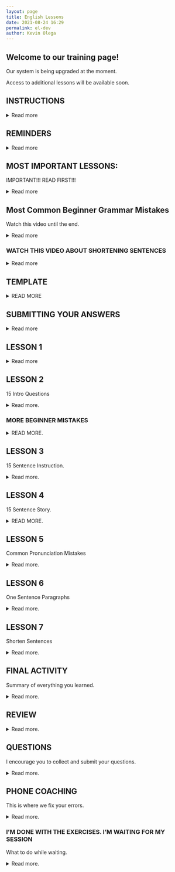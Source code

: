 ```yaml
--- 
layout: page
title: English Lessons
date: 2021-08-24 16:29
permalink: el-dev
author: Kevin Olega 
--- 
```

<h2>Welcome to our training page!</h2>

<p>Our system is being upgraded at the moment.</p>
<p>Access to additional lessons will be available soon.</p>

<h2>INSTRUCTIONS</h2>

<details>
    <summary>Read more</summary>

<p><iframe width="560" height="315" src="https://www.youtube.com/embed/1rOvYh6UMQM" title="YouTube video player" frameborder="0" allow="accelerometer; autoplay; clipboard-write; encrypted-media; gyroscope; picture-in-picture" allowfullscreen></iframe></p>
<p>Watch the video until the end.</p>
<p>Please let me know that you finished watching the video. </p>
<p>[CLICK HERE TO LEAVE A COMMENT](https://youtu.be/1rOvYh6UMQM).</p>
</details>

<h2>REMINDERS</h2>
<details>
    <summary>Read more</summary>

<p>Please read all the lessons and instructions carefully.</p>
<p>Please answer all activities.</p>
<p>Please follow the one-sentence paragraph format when you submit your answers. </p>
<p>The one-sentence paragraph format is explained in the lessons Removing Bad Habits and Lesson 6 One-Sentence Paragraph.</p>
<p>The minimum number of sentences for most of the writing exercises is fifteen sentences.</p>
<p>We record a video of your phone coaching session for training purposes.</p>
<p>We publish some of the coaching sessions to our YouTube channel.</p>
<p>We'll inspect your answers one sentence at a time during the coaching session.</p>
<p>We would like to avoid publishing our student's private information.</p>
<p>Please do not include personal info like your complete name, and complete address in your answers.</p>
<p>Your first name or nickname is fine for all of our questions.</p>
<p>Do not say: My name is James Kevin Olega. You may call me Kevin for short.</p>
<p>Instead say: My name is Kevin.</p>
<p>Do not say: I live in 123 Paper Street BF Homes Sucat Parañaque City.</p>
<p>Say: I live in Parañaque City.</p>
<p>The second example sounds more confident.</p>
<p>Please remember to:</p>
<ol>
    <li>Follow the One Sentence Paragraph Format</li>
    <li>Shorten your sentences. Your sentence needs to have only one idea.</li>
    <li>Write complete sentences.</li>
    <li>Run your answers through a spelling and grammar check program. We use <a href="https://grammarly.com">Grammarly</a>.</li>
    <li>Read your answers aloud before submitting.</li>
    <li>Use simple words.</li>
    <li>Always ask yourself the questions: Does this sentence express exactly what I want to say? How can I say this sentence better?</li>
    <li>Translate your sentences whenever you are stuck. Write your thoughts in Filipino, then English, so you could compare the two versions to see if you have a clear message. </li>
</ol>
<p><strong>English became more exhibition instead of communication back in junior and senior high school.</strong></p>
<p>Your English needs to focus on communication instead of exhibition to succeed as a professional.</p>
<p>Your goal is to convey simple messages that are easy to understand.</p>
<p><strong>AVOID:</strong></p>
<ol>
    <li>Big paragraphs.</li>
    <li>Compound, complex, and long, compound-complex sentences.</li>
    <li>Fancy or complicated words.</li>
</ol>
<p>Our goal is to reinforce your understanding of the basic rules.</p>
<p>You can go back to adding flair to your communication after you've mastered the basics.</p>
<p>Please read REMOVING BAD HABITS as many times as you need.</p>
<p>Send us an email for questions.</p>
</details>

<h2>MOST IMPORTANT LESSONS:</h2>
<p>IMPORTANT!!! READ FIRST!!!</p>
<details>
    <summary>Read more</summary>

<p>Please download and read these before answering the activities.</p>
<p><strong>Removing Bad Habits - <a href="https://drive.google.com/file/d/10Z3KhcQFQZzeCLy6HgGZV6sG91pUAM64/view?usp=sharing">DOWNLOAD</a></strong></p>
<p><strong>READ: WRITING BEFORE SPEAKING - <a href="https://drive.google.com/file/d/1pOn2YAtoBk5xtdly-KDHGnzBrx2f_ZAr/view?usp=sharing">DOWNLOAD</a>
</strong></p>
<p>Research the Feynman Technique. <a href="https://minimalchanges.com/feynman">Read my explanation on the Feynman Technique</a>.</p>
<p><strong>Write in Filipino when you're stuck - <a href="https://drive.google.com/file/d/117PCpIl0PBJVGHSkKuraTfDrV9vwFQSS/view?usp=sharing">Read my explanation.</a></strong></p>
</details>

<h2>Most Common Beginner Grammar Mistakes</h2>
<p>Watch this video until the end.</p>
<details>
    <summary>Read more</summary>

<p><iframe width="560" height="315" src="https://www.youtube.com/embed/xUe_mOFkm84" title="YouTube video player" frameborder="0" allow="accelerometer; autoplay; clipboard-write; encrypted-media; gyroscope; picture-in-picture" allowfullscreen></iframe></p>
<p>Please let me know that you finished watching the video by <a href="https://youtu.be/xUe_mOFkm84">leaving a comment about what you learned</a>.</p>
<p><a href="https://callcentertrainingtips.com/fixthis">Read about how to fix the most common beginner grammar mistakes.</a></p>
<p><strong><a href="https://youtube.com/callcentertrainingtips?sub_confirmation=1">SUBSCRIBE TO MY YOUTUBE CHANNEL</a></strong></p>
</details>

<h3>WATCH THIS VIDEO ABOUT SHORTENING SENTENCES</h3>
<details>
    <summary>Read more</summary>

<p><iframe width="560" height="315" src="https://www.youtube.com/embed/JXVe3t5tTo0" frameborder="0" allow="accelerometer; autoplay; clipboard-write; encrypted-media; gyroscope; picture-in-picture" allowfullscreen></iframe></p>
<p>Watch the video until the end and let me know that you're done by <a href="https://youtu.be/JXVe3t5tTo0">leaving a comment explaining what you learned</a>.</p>
</details>

<h2>TEMPLATE</h2>

<details>
    <summary>READ MORE</summary>
    <p>I wrote a template to help you format your answers.</p>
    <p><a href="https://docs.google.com/document/d/1tBtC3xb13hvuVB7Tu4Qp-hzY3sK1or6sS4N4jJ6z5uE/copy">WEEK 1 Writing Exercise Template</a></p>
</details>

<!-- notes -->
<h2>SUBMITTING YOUR ANSWERS</h2>
<details>
    <summary>Read more</summary>

<p>Submit your answers using Google Docs.</p>
<p>I will give feedback directly on your on the file.</p>
<p>Share the file to callcentertrainingtips@gmail.com</p>
<p>If you have Gmail, you already have Google Docs. </p>
<p>Visit <a href="https://drive.google.com">https://drive.google.com</a> and create a new document.</p>
<p>If you're using a mobile device, Google Docs is available on both <a href="https://apps.apple.com/us/app/google-docs-sync-edit-share/id842842640">iOS</a> and <a href="https://play.google.com/store/apps/details?id=com.google.android.apps.docs.editors.docs&hl=en&gl=US">Android</a>.</p>
<p><strong>WATCH THIS GUIDE:</strong></p>
<p><iframe width="560" height="315" src="https://www.youtube.com/embed/1OSLCxKX11U" frameborder="0" allow="accelerometer; autoplay; clipboard-write; encrypted-media; gyroscope; picture-in-picture" allowfullscreen></iframe></p>
<p>Watch the video until the end.</p>
<p>Let me know that you're done.</p>
<p><a href="https://youtu.be/1OSLCxKX11U">LEAVE A COMMENT</a>.</p>
</details>

<h2>LESSON 1</h2>
<details>
    <summary>Read more</summary>

<p>15 Sentence Introductions</p>
<p>Answer with a minimum of 15 sentences.</p>
<p><a href="https://drive.google.com/file/d/1_K2OUYFgWtJP4Mu7SWKW-PBSqBlJGfFV/view?usp=sharing">DOWNLOAD</a></p>
<p>PREVIEW:</p>
<ul><li>My name is Kevin</li>
    <li>I used to work as.</li>
    <li>I used to work for.</li>
</ul>
<p>Watch the video until the end.</p>
<p>Let me know that you finished watching the video.</p>
<p><iframe width="560" height="315" src="https://www.youtube.com/embed/Ju9H7ZEbn5g" frameborder="0" allow="accelerometer; autoplay; clipboard-write; encrypted-media; gyroscope; picture-in-picture" allowfullscreen></iframe></p>
<p><a href="https://youtu.be/Ju9H7ZEbn5g">LEAVE A COMMENT</a>.</p>
</details>
<h2>LESSON 2</h2>
<p>15 Intro Questions</p>
<details>
    <summary>Read more.</summary>

    <p><a href="https://drive.google.com/file/d/17tM6ajfniAfTMRZ2Z1YjVnc2UuVn-sdJ/view?usp=sharing">DOWNLOAD ACTIVITY</a></p>
    <p><iframe width="560" height="315" src="https://www.youtube.com/embed/s-oMVy-dJlc" frameborder="0" allow="accelerometer; autoplay; clipboard-write; encrypted-media; gyroscope; picture-in-picture" allowfullscreen></iframe></p>
    <p>Watch the video until the end.</p>
    <p>Please let me know.</p>
    <p><a href="https://youtu.be/s-oMVy-dJlc">LEAVE A COMMENT</a>.</p>
    <p><a href="https://drive.google.com/file/d/1STewo-9ytr7aRehXPB7CDAfO_BcxnssU/view?usp=sharing">READ BONUS LESSON</a>.</p>
</details>

<h3>MORE BEGINNER MISTAKES</h3>

<details>
    <summary>READ MORE.</summary>
    <p><iframe width="560" height="315" src="https://www.youtube.com/embed/xUe_mOFkm84" title="YouTube video player" frameborder="0" allow="accelerometer; autoplay; clipboard-write; encrypted-media; gyroscope; picture-in-picture" allowfullscreen></iframe></p>
    <p>Watch the video until the end.</p>
    <p>Please let me know that you finished watching the video. </p>
    <p><a href="https://youtu.be/xUe_mOFkm84">LEAVE A COMMENT</a></p>
    <p>Please read this lesson again before proceeding to activity 3.</p>
    <p><a href="https://callcentertrainingtips.com/fixthis">CLICK HERE TO READ LESSON</a>.</p>
    <p>Please work on your grammar by reviewing your past answers. Look for errors and rewrite until you have corrected all the sentences. Our goal is to find and fix all the errors.</p>
</details>

<h2>LESSON 3</h2>
<p>15 Sentence Instruction. </p>
<details>
    <summary>Read more.</summary>
    <p><a href="https://drive.google.com/file/d/1hodmJccbOTOTJxV0IOiMOaWk0CR1LoNv/view?usp=sharing">DOWNLOAD</a>.</p>
    <p>Write a fifteen sentence instruction on how to commute to the office (current, past, or future) or nearest mall.</p>
    <p>Please remember to:</p>
    <ol>
        <li>Include Street Names.</li>
        <li>Include Landmarks.</li>
        <li>Include the vehicles they are riding.</li>
        <li>Include what you'll tell the driver.</li>
        <li>Include where to get a ride and where to get off.</li>
    </ol>
    <p>Your instructions need to be understandable to people who are both commuting or driving.</p>
    <p>I want you to imagine that this activity has a prize. Your family will receive ₱500,000 a year if the person understands your instructions.</p>
    <p>Then I want you to imagine the money being received by the person you hate the most if the reader doesn't understand your instructions.</p>
    <p>How much detail would you put into the instructions?</p>
    <p><iframe width="560" height="315" src="https://www.youtube.com/embed/t2w17QfMIXI" title="YouTube video player" frameborder="0" allow="accelerometer; autoplay; clipboard-write; encrypted-media; gyroscope; picture-in-picture" allowfullscreen></iframe></p>
    <p>Let me know that you're done.</p>
    <p><a href="https://youtu.be/t2w17QfMIXI">COMMENT</a></p>
</details>

<h2>LESSON 4</h2>
<p>15 Sentence Story.</p>
<details>
    <summary>READ MORE.</summary>
    <p><a href="https://drive.google.com/file/d/1s2bKyzpV6HNWSZ2LZzOjBDVDxWS4ZJiT/view?usp=sharing">DOWNLOAD</a></p>
    <p>PREVIEW:</p>
    <ol>
        <li>What’s the story of your favorite song?</li>
        <li>What’s the story of your favorite movie or TV show?</li>
    </ol>
</details>

<h2>LESSON 5</h2>
<p>Common Pronunciation Mistakes</p>
<details>
    <summary>Read more.</summary>
    <p><a href="https://drive.google.com/file/d/150XzfiT9zqdtOFrOs3LibsOZYoOas-4d/view?usp=sharing">DOWNLOAD</a>.</p>
    <p>PREVIEW:</p>
    <ul>
        <li>B and V</li>
        <li>P and F</li>
        <li>Th and D</li>
        <li>Sample Words</li>
    </ul>
    <p>ACTIVITY:</p>
    <p>Please write down what you learned in this lesson.</p>
    <p>Write a minimum of 15 sentences.</p>
    <p>Describe what you learned using your own words.</p>
    <p>What sounds do you have a difficult time pronouncing?</p>
    <p>What sounds in the lesson do you find easy to speak?</p>
    <p>What words do you have a problem with?</p>
</details>

<h2>LESSON 6</h2>
<p>One Sentence Paragraphs</p>
<details>
    <summary>Read more.</summary>
    <p><p><a href="https://drive.google.com/file/d/1dfNBxg9T17yKpS8CO4RB_4A9LlISxIuZ/view?usp=sharing">DOWNLOAD</a></p></p>
    <p>ACTIVITY:</p>
    <p>Please write down what you learned in this lesson.</p>
    <p>Write a minimum of 15 sentences.</p>
    <p>Describe what you learned using your own words.</p>
    <p>Why do you need to use one sentence paragraphs?</p>
    <p>What negative consequence happens when you compress all the sentences together?</p>
</details>

<h2>LESSON 7</h2>
<p>Shorten Sentences</p>
<details>
    <summary>Read more.</summary>
    <p><a href="https://drive.google.com/file/d/1ACz08BLtYML_BSQ6tiNP0ECr8Gm38820/view?usp=sharing">DOWNLOAD</a></p>
    <p>I’d like to point out that this is the most important lesson in the module.</p>
    <p>If you can shorten all of your sentences, everything you write and say will be error-free and easy to understand.</p>
    <p><iframe width="560" height="315" src="https://www.youtube.com/embed/73guG1Usr_c" title="YouTube video player" frameborder="0" allow="accelerometer; autoplay; clipboard-write; encrypted-media; gyroscope; picture-in-picture" allowfullscreen></iframe></p>
    <p>Let me know that you’re done.</p>
    <p><a href="https://youtu.be/73guG1Usr_c">VIDEO</a></p>
    <p><a href="https://callcentertrainingtips.com/ssse">ADDITIONAL READING: Shortened Sentence Simplified Explanation</a></p>
</details>

<h2>FINAL ACTIVITY</h2>
<p>Summary of everything you learned.</p>
<details>
    <summary>Read more.</summary>
    <p>PART 1</p>
    <p>Please write a summary of what you learned from each exercise. Write 3-5 sentences.</p>
    <p>Include the following details:</p>
    <ul>
        <li>What I learned…</li>
        <li>How does the lesson apply to getting a job?</li>
        <li>How does this lesson apply to personal conversations?</li>
    </ul>
    <p>PART 2:</p>
    <p>Answer the following:</p>
    <ul>
        <li>What’s your feedback on the lessons so far?</li>
        <li>How was your experience?</li>
        <li>How do you feel the lessons will help you communicate better?</li>
        <li>What mistakes did we correct during the exercises?</li>
    </ul>
    <p></p>
    <p><a href="https://docs.google.com/document/d/1N_1dmbqNg8rZpEiap1YoVfxJrWeBZsCmdjtnJVLwZTE/copy">ANSWER ACTIVITY</a></p>
</details>

<h2>REVIEW</h2>
<details>
    <summary>Read more.</summary>
    <p>Read all of your answers aloud.</p>
    <p>Start from lesson one until the final activity.</p>
    <p>Apply corrections to any errors that you find.</p>
    <p>Watch the video again and let me know it’s your second time.
<a href="https://youtu.be/xUe_mOFkm84">COMMENT</a></p>
</details>
<h2>QUESTIONS</h2>
<p>I encourage you to collect and submit your questions.</p>
<details>
    <summary>Read more.</summary>
    <p>Write your questions on the final page of all writing exercises.</p>
    <p>We will discuss your questions during coaching.</p>
    <p>Alternatively, we’ll produce a video to answer your questions.</p>
</details> 

<h2>PHONE COACHING</h2>
<p>This is where we fix your errors.</p>
<details>
    <summary>Read more.</summary>
    <p>Please send ALL your answers before scheduling the phone coaching.</p>
    <p>Please send us an email to let us know that you’re done with lessons 1-7.</p>
    <p>We will check your answers.</p>
    <p>If answers are incomplete, we will ask you to complete the answers.</p>
    <p>This is a sample of what happens in the phone coaching session.</p>
    <ul>
        <li>We discuss your experience.</li>
        <li>We discuss your grammar and pronunciation during session one.</li>
        <li>I will point out all your errors in the session.</li>
        <li>We record all coaching sessions and share or publish some of our sessions.</li>
    </ul>
    <p>We would like to avoid publishing personal information.</p>
    <p>Please remove complete names from your answers.</p>
    <p>Please do not include your complete address in your answers.</p>
    <p>Leave a comment on the video to let us know that you finished watching the session.</p>
    <p><iframe width="560" height="315" src="https://www.youtube.com/embed/7X-XOJ1SCMc" title="YouTube video player" frameborder="0" allow="accelerometer; autoplay; clipboard-write; encrypted-media; gyroscope; picture-in-picture" allowfullscreen></iframe></p>
    <p><a href="https://www.youtube.com/watch?v=7X-XOJ1SCMc">COMMENT</a>.</p>
    <p>Thanks!</p>
    <p><a href="https://callcentertrainingtips.com/coaching-calendar" class="button focus">SCHEDULE COACHING</a></p>
</details>

<h3>I’M DONE WITH THE EXERCISES. I’M WAITING FOR MY SESSION</h3>
<p>What to do while waiting.</p>
<details>
    <summary>Read more.</summary>
    <p>Sometimes the coaching schedule gets filled up.</p>
    <p>We prepared some additional activities for you.</p>
    <p>While waiting for your phone coaching schedule, begin watching our recorded sessions with other students.</p>
    <p>We provide a wealth of information during phone coaching.</p>
    <p>The more questions you ask, the more answers we can give you.</p>
    <p>Unfortunately, we don’t always have the time to cover all the questions and sometimes we forget to cover something that you want to know.</p>
    <p>We recommend that you list down all your questions so we can answer all those at the end of the session.</p>
    <p>The good news is you receive the benefit other students receive because all the sessions are recorded.</p>
    <p>Click the links to watch the other sessions and discover the challenges of other people and what solutions we came with together.</p>
    <p>The more you understand about how we solve the problems together the better your problem solving skills become.</p>
    <p>Your problem solving skills get better as you understand how we solve different problems.</p>
    <p>Higher level communication skills become available as a consequence of heightened problem solving skills.</p>
    <p><strong>BONUS:</strong></p>
    <p><a href="https://callcentertrainingtips.com/waitingc1/">FURTHER READING: HOW TO CHECK YOUR ANSWERS FOR ERRORS</a></p>
    <p><a href="https://callcentertrainingtips.com/se">FURTHER READING: My stories are examples</a></p>
    <p><a href="https://youtube.com/callcentertrainingtips?sub_confirmation=1">SUBSCRIBE TO MY YOUTUBE CHANNEL</a></p>
    <p><a href="https://callcentertrainingtips.com/writingexercise/">READ: Improve Your Communication with Writing Exercises</a></p>
    <p><a href="https://callcentertrainingtips.com/videos">ACCESS BONUS VIDEOS</a></p>
</details>